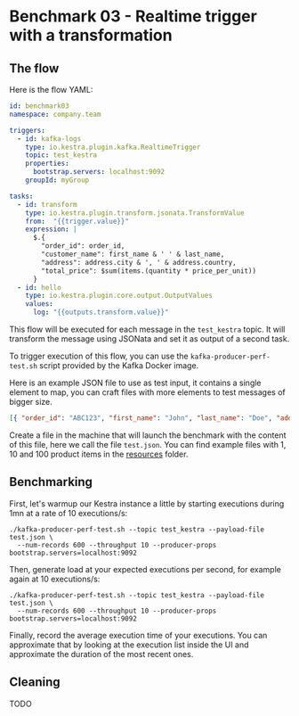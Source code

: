 # Benchmark 03 - Realtime trigger with a transformation

## The flow

Here is the flow YAML:

```yaml
id: benchmark03
namespace: company.team

triggers:
  - id: kafka-logs
    type: io.kestra.plugin.kafka.RealtimeTrigger
    topic: test_kestra
    properties:
      bootstrap.servers: localhost:9092
    groupId: myGroup

tasks:
  - id: transform
    type: io.kestra.plugin.transform.jsonata.TransformValue
    from:  "{{trigger.value}}"
    expression: |
      $.{
        "order_id": order_id,
        "customer_name": first_name & ' ' & last_name,
        "address": address.city & ', ' & address.country,
        "total_price": $sum(items.(quantity * price_per_unit))
      }
  - id: hello
    type: io.kestra.plugin.core.output.OutputValues
    values:
      log: "{{outputs.transform.value}}"
```

This flow will be executed for each message in the `test_kestra` topic.
It will transform the message using JSONata and set it as output of a second task.

To trigger execution of this flow, you can use the `kafka-producer-perf-test.sh` script provided by the Kafka Docker image.

Here is an example JSON file to use as test input, it contains a single element to map, you can craft files with more elements to test messages of bigger size.

```json
[{ "order_id": "ABC123", "first_name": "John", "last_name": "Doe", "address": { "city": "Paris", "country": "France" }, "items": [{"product_id": "001","name": "Apple","quantity": 5,"price_per_unit": 0.5},{"product_id": "002","name": "Banana","quantity": 3,"price_per_unit": 0.3},{"product_id": "003","name": "Orange","quantity": 2,"price_per_unit": 0.4}]}]
```

Create a file in the machine that will launch the benchmark with the content of this file, here we call the file `test.json`.
You can find example files with 1, 10 and 100 product items in the [resources](resources) folder.

## Benchmarking

First, let's warmup our Kestra instance a little by starting executions during 1mn at a rate of 10 executions/s:

```shell
./kafka-producer-perf-test.sh --topic test_kestra --payload-file test.json \
  --num-records 600 --throughput 10 --producer-props bootstrap.servers=localhost:9092
```

Then, generate load at your expected executions per second, for example again at 10 executions/s:

```shell
./kafka-producer-perf-test.sh --topic test_kestra --payload-file test.json \
  --num-records 600 --throughput 10 --producer-props bootstrap.servers=localhost:9092
```

Finally, record the average execution time of your executions.
You can approximate that by looking at the execution list inside the UI and approximate the duration of the most recent ones.

## Cleaning

TODO 